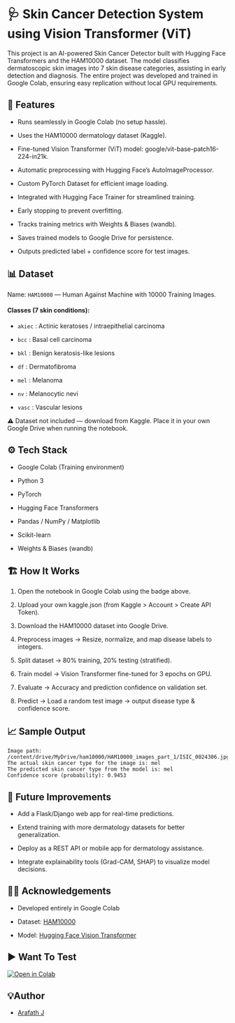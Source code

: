 # 🩺 Skin Cancer Detection System using Vision Transformer (ViT)


This project is an AI-powered Skin Cancer Detector built with Hugging Face Transformers and the HAM10000 dataset.
The model classifies dermatoscopic skin images into 7 skin disease categories, assisting in early detection and diagnosis.
The entire project was developed and trained in Google Colab, ensuring easy replication without local GPU requirements.



## 🚀 Features
- Runs seamlessly in Google Colab (no setup hassle).

- Uses the HAM10000 dermatology dataset (Kaggle).

- Fine-tuned Vision Transformer (ViT) model: google/vit-base-patch16-224-in21k.

- Automatic preprocessing with Hugging Face’s AutoImageProcessor.

- Custom PyTorch Dataset for efficient image loading.

- Integrated with Hugging Face Trainer for streamlined training.

- Early stopping to prevent overfitting.

- Tracks training metrics with Weights & Biases (wandb).

- Saves trained models to Google Drive for persistence.

- Outputs predicted label + confidence score for test images.


## 📊 Dataset

Name: ```HAM10000``` — Human Against Machine with 10000 Training Images.

#### Classes (7 skin conditions):

- ```akiec``` : Actinic keratoses / intraepithelial carcinoma

- ```bcc``` : Basal cell carcinoma

- ```bkl``` : Benign keratosis-like lesions

- ```df``` : Dermatofibroma

- ```mel``` : Melanoma

- ```nv``` : Melanocytic nevi

- ```vasc``` : Vascular lesions

⚠️ Dataset not included — download from Kaggle.
 Place it in your own Google Drive when running the notebook.
## ⚙️ Tech Stack

- Google Colab (Training environment)

- Python 3

- PyTorch

- Hugging Face Transformers

- Pandas / NumPy / Matplotlib

- Scikit-learn

- Weights & Biases (wandb)



## 🏗️ How It Works

1. Open the notebook in Google Colab using the badge above.

2. Upload your own kaggle.json (from Kaggle > Account > Create API Token).

3. Download the HAM10000 dataset into Google Drive.

4. Preprocess images → Resize, normalize, and map disease labels to integers.

5. Split dataset → 80% training, 20% testing (stratified).

6. Train model → Vision Transformer fine-tuned for 3 epochs on GPU.

7. Evaluate → Accuracy and prediction confidence on validation set.

8. Predict → Load a random test image → output disease type & confidence score.


## 📈 Sample Output

```
Image path: /content/drive/MyDrive/ham10000/HAM10000_images_part_1/ISIC_0024306.jpg
The actual skin cancer type for the image is: mel
The predicted skin cancer type from the model is: mel
Confidence score (probability): 0.9453
```


## 🔮 Future Improvements
- Add a Flask/Django web app for real-time predictions.

- Extend training with more dermatology datasets for better generalization.

- Deploy as a REST API or mobile app for dermatology assistance.

- Integrate explainability tools (Grad-CAM, SHAP) to visualize model decisions.


## 🧏‍♀️ Acknowledgements

 - Developed entirely in Google Colab

 - Dataset: [HAM10000](https://www.kaggle.com/kmader/skin-cancer-mnist-ham10000)
 - Model: [Hugging Face Vision Transformer](https://huggingface.co/google/vit-base-patch16-224-in21k)

## ▶️ Want To Test

[![Open in Colab](https://colab.research.google.com/assets/colab-badge.svg)](https://colab.research.google.com/github/ArafathJ/Skin-Cancer-Detector/blob/main/skin_cancer_detector.ipynb)


## 💡Author

-  [Arafath J](https://github.com/ArafathJ)
